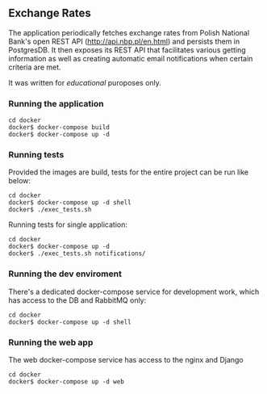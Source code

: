 ## Exchange Rates

The application periodically fetches exchange rates from Polish National Bank's open REST API (http://api.nbp.pl/en.html) and persists them in PostgresDB. It then exposes its REST API that facilitates various getting information as well as creating automatic email notifications when certain criteria are met. 

It was written for _educational_ puroposes only.

### Running the application

```
cd docker
docker$ docker-compose build
docker$ docker-compose up -d
```

### Running tests
Provided the images are build, tests for the entire project can be run like below:
```
cd docker
docker$ docker-compose up -d shell
docker$ ./exec_tests.sh
```

Running tests for single application:
```
cd docker
docker$ docker-compose up -d
docker$ ./exec_tests.sh notifications/
```

### Running the dev enviroment

There's a dedicated docker-compose service for development work, which has access to the DB and RabbitMQ only:
```
cd docker
docker$ docker-compose up -d shell
```

### Running the web app
The web docker-compose service has access to the nginx and Django

```
cd docker
docker$ docker-compose up -d web
```
